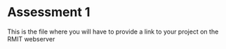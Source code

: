 # Assessment 1
This is the file where you will have to provide a link to your project on the RMIT webserver

